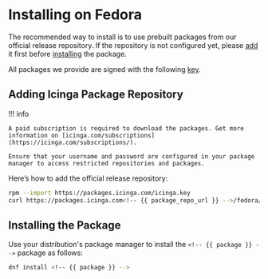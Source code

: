 # Installing <!-- {{ product }} --> on Fedora

The recommended way to install <!-- {{ product }} --> is to use prebuilt packages from our official release repository.
If the repository is not configured yet,
please [add](#adding-icinga-package-repository) it first
before [installing](#installing-the-package) the package.

All packages we provide are signed with the following [key](https://packages.icinga.com/icinga.key).

## Adding Icinga Package Repository

<!-- {% if subscription_product %} -->
!!! info

    A paid subscription is required to download the packages. Get more information on [icinga.com/subscriptions](https://icinga.com/subscriptions/).

    Ensure that your username and password are configured in your package manager to access restricted repositories and packages.
<!-- {% endif %} -->

Here’s how to add the official release repository:

```bash
rpm --import https://packages.icinga.com/icinga.key
curl https://packages.icinga.com<!-- {{ package_repo_url }} -->/fedora/ICINGA-release.repo -o /etc/yum.repos.d/ICINGA-<!-- {{ repo_file_identifier }} -->.repo
```

## Installing the Package

Use your distribution's package manager to install the `<!-- {{ package }} -->` package as follows:

```bash
dnf install <!-- {{ package }} -->
```

<!-- {% set fedora = True %} -->
<!-- {% include "02-Installation.md" %} -->
